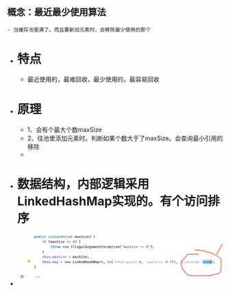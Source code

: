 ## 概念：最近最少使用算法
	- 当缓存池里满了。而且要新加元素时，会移除最少使用的那个
- # 特点
	- 最近使用的，最难回收，最少使用的，最容易回收
- # 原理
	- 1、会有个最大个数maxSize
	- 2、往池里添加元素时。判断如果个数大于了maxSize。会查询最小引用的移除
	-
- # 数据结构，内部逻辑采用LinkedHashMap实现的。有个访问排序
	- ![image.png](../assets/image_1691916761695_0.png)
-